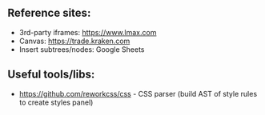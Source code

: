## Reference sites:

- 3rd-party iframes: https://www.lmax.com
- Canvas: https://trade.kraken.com
- Insert subtrees/nodes: Google Sheets

## Useful tools/libs:

- https://github.com/reworkcss/css - CSS parser (build AST of style rules to create styles panel)
